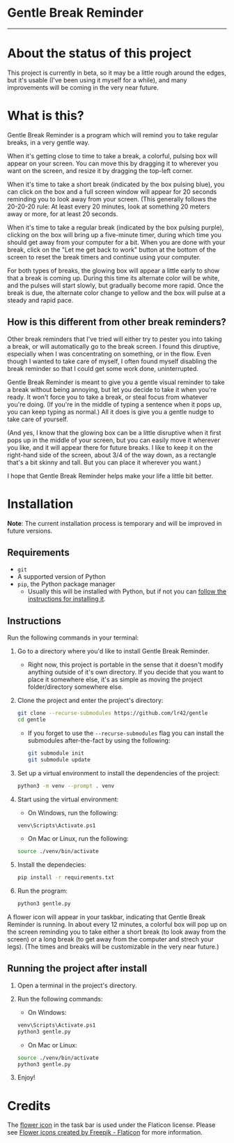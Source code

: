 Gentle Break Reminder
========================================================================
------------------------------------------------------------------------

About the status of this project
========================================================================

This project is currently in beta, so it may be a little rough around
the edges, but it's usable (I've been using it myself for a while), and
many improvements will be coming in the very near future.


What is this?
========================================================================

Gentle Break Reminder is a program which will remind you to take regular
breaks, in a very gentle way.

When it's getting close to time to take a break, a colorful, pulsing box
will appear on your screen.  You can move this by dragging it to
wherever you want on the screen, and resize it by dragging the top-left
corner.

When it's time to take a short break (indicated by the box pulsing
blue), you can click on the box and a full screen window will appear for
20 seconds reminding you to look away from your screen.  (This generally
follows the 20-20-20 rule:  At least every 20 minutes, look at something
20 meters away or more, for at least 20 seconds.

When it's time to take a regular break (indicated by the box pulsing
purple), clicking on the box will bring up a five-minute timer, during
which time you should get away from your computer for a bit.  When you
are done with your break, click on the "Let me get back to work" button
at the bottom of the screen to reset the break timers and continue using
your computer.

For both types of breaks, the glowing box will appear a little early to
show that a break is coming up.  During this time its alternate color
will be white, and the pulses will start slowly, but gradually become
more rapid.  Once the break is due, the alternate color change to yellow
and the box will pulse at a steady and rapid pace.


How is this different from other break reminders?
------------------------------------------------------------------------

Other break reminders that I've tried will either try to pester you into
taking a break, or will automatically go to the break screen.  I found
this diruptive, especially when I was concentrating on something, or in
the flow.  Even though I wanted to take care of myself, I often found
myself disabling the break reminder so that I could get some work done,
uninterrupted.

Gentle Break Reminder is meant to give you a gentle visual reminder to
take a break without being annoying, but let you decide to take it when
you're ready.  It won't force you to take a break, or steal focus from
whatever you're doing.  (If you're in the middle of typing a sentence
when it pops up, you can keep typing as normal.)  All it does is give
you a gentle nudge to take care of yourself.

(And yes, I know that the glowing box can be a little disruptive when it
first pops up in the middle of your screen, but you can easily move it
wherever you like, and it will appear there for future breaks.  I like
to keep it on the right-hand side of the screen, about 3/4 of the way
down, as a rectangle that's a bit skinny and tall.  But you can place it
wherever you want.)

I hope that Gentle Break Reminder helps make your life a little bit
better.


Installation
========================================================================

**Note**:  The current installation process is temporary and will be
improved in future versions.


Requirements
------------------------------------------------------------------------

- `git`
- A supported version of Python
- `pip`, the Python package manager
    - Usually this will be installed with Python, but if not you can
      [follow the instructions for installing
      it](https://pip.pypa.io/en/stable/installation/).


Instructions
------------------------------------------------------------------------

Run the following commands in your terminal:

1. Go to a directory where you'd like to install Gentle Break Reminder.

    - Right now, this project is portable in the sense that it doesn't
      modify anything outside of it's own directory.  If you decide that
      you want to place it somewhere else, it's as simple as moving the
      project folder/directory somewhere else.

2. Clone the project and enter the project's directory:

    ````````````````````````````````sh
    git clone --recurse-submodules https://github.com/lr42/gentle
    cd gentle
    ````````````````````````````````

    - If you forget to use the `--recurse-submodules` flag you can
      install the submodules after-the-fact by using the following:

        ````````````````````````````````sh
        git submodule init
        git submodule update
        ````````````````````````````````

3. Set up a virtual environment to install the dependencies of the
  project:

    ````````````````````````````````sh
    python3 -m venv --prompt . venv
    ````````````````````````````````

4. Start using the virtual environment:

    - On Windows, run the following:

    ````````````````````````````````sh
    venv\Scripts\Activate.ps1
    ````````````````````````````````

    - On Mac or Linux, run the following:

    ````````````````````````````````sh
    source ./venv/bin/activate
    ````````````````````````````````

5. Install the dependecies:

    ````````````````````````````````sh
    pip install -r requirements.txt
    ````````````````````````````````

6. Run the program:

    ````````````````````````````````sh
    python3 gentle.py
    ````````````````````````````````

A flower icon will appear in your taskbar, indicating that Gentle Break
Reminder is running.  In about every 12 minutes, a colorful box will pop
up on the screen reminding you to take either a short break (to look
away from the screen) or a long break (to get away from the computer and
strech your legs).  (The times and breaks will be customizable in the
very near future.)


Running the project after install
------------------------------------------------------------------------

1. Open a terminal in the project's directory.

2. Run the following commands:

    - On Windows:

    ````````````````````````````````sh
    venv\Scripts\Activate.ps1
    python3 gentle.py
    ````````````````````````````````

    - On Mac or Linux:

    ````````````````````````````````sh
    source ./venv/bin/activate
    python3 gentle.py
    ````````````````````````````````

3. Enjoy!


Credits
========================================================================

The [flower icon](https://www.flaticon.com/free-icon/flower_346218) in
the task bar is used under the Flaticon license.  Please see [Flower
icons created by Freepik -
Flaticon](https://www.flaticon.com/free-icons/flower) for more
information.


